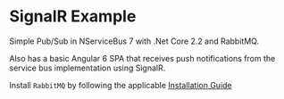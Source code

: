 # SignalR Example

Simple Pub/Sub in NServiceBus 7 with .Net Core 2.2 and RabbitMQ.

Also has a basic Angular 6 SPA that receives push notifications from the service bus implementation using SignalR.

Install `RabbitMQ` by following the applicable [Installation Guide](https://www.rabbitmq.com/download.html#installation-guides)